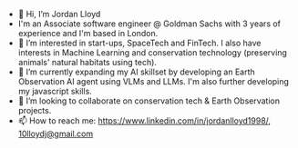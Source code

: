 - 👋 Hi, I’m Jordan Lloyd
- I'm an Associate software engineer @ Goldman Sachs with 3 years of experience and I'm based in London.
- 👀 I’m interested in start-ups, SpaceTech and FinTech. I also have interests in Machine Learning and conservation technology (preserving animals' natural habitats using tech).
- 🌱 I’m currently expanding my AI skillset by developing an Earth Observation AI agent using VLMs and LLMs. I'm also further developing my javascript skills.
- 💞️ I’m looking to collaborate on conservation tech & Earth Observation projects.
- 📫 How to reach me: https://www.linkedin.com/in/jordanlloyd1998/, 10lloydj@gmail.com
